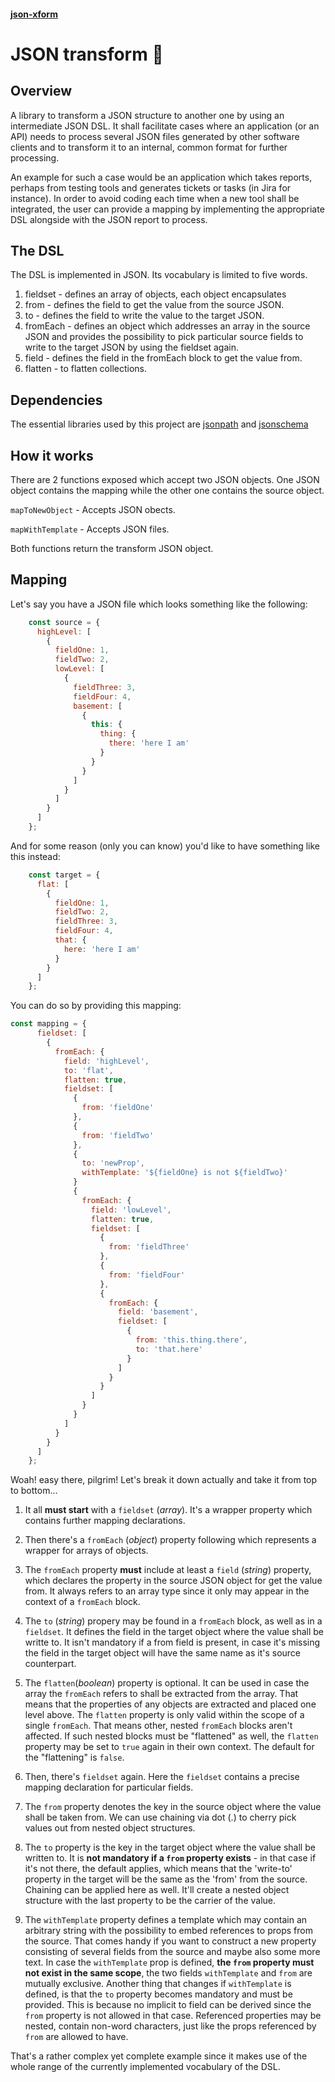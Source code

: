 #### [json-xform](https://www.npmjs.com/package/@perpk/json-xform)
# JSON transform 🤖

## Overview
A library to transform a JSON structure to another one by using an intermediate JSON DSL.
It shall facilitate cases where an application (or an API) needs to process several JSON files
generated by other software clients and to transform it to an internal, common format for further processing.

An example for such a case would be an application which takes reports, perhaps from testing tools and generates tickets or tasks (in Jira for instance).
In order to avoid coding each time when a new tool shall be integrated, the user can provide a mapping by implementing the appropriate DSL alongside with the 
JSON report to process.

## The DSL
The DSL is implemented in JSON. Its vocabulary is limited to five words.
1. fieldset - defines an array of objects, each object encapsulates 
2. from - defines the field to get the value from the source JSON.
3. to - defines the field to write the value to the target JSON.
4. fromEach - defines an object which addresses an array in the source JSON and provides the possibility to pick particular source fields to write to the target JSON by using the fieldset again.
5. field - defines the field in the fromEach block to get the value from.
6. flatten - to flatten collections.

## Dependencies
The essential libraries used by this project are [jsonpath](https://www.npmjs.com/package/jsonpath) and [jsonschema](https://www.npmjs.com/package/jsonschema)

## How it works
There are 2 functions exposed which accept two JSON objects. One JSON object contains the mapping while the other one contains the source object.

`mapToNewObject` - Accepts JSON obects.

`mapWithTemplate` - Accepts JSON files.

Both functions return the transform JSON object.

## Mapping
Let's say you have a JSON file which looks something like the following:

```javascript
    const source = {
      highLevel: [
        {
          fieldOne: 1,
          fieldTwo: 2,
          lowLevel: [
            {
              fieldThree: 3,
              fieldFour: 4,
              basement: [
                {
                  this: {
                    thing: {
                      there: 'here I am'
                    }
                  }
                }
              ]
            }
          ]
        }
      ]
    };
```

And for some reason (only you can know) you'd like to have something like this instead:
```javascript
    const target = {
      flat: [
        {
          fieldOne: 1,
          fieldTwo: 2,
          fieldThree: 3,
          fieldFour: 4,
          that: {
            here: 'here I am'
          }
        }
      ]
    };
```

You can do so by providing this mapping:
```javascript
const mapping = {
      fieldset: [
        {
          fromEach: {
            field: 'highLevel',
            to: 'flat',
            flatten: true,
            fieldset: [
              {
                from: 'fieldOne'
              },
              {
                from: 'fieldTwo'
              },
              {
                to: 'newProp',
                withTemplate: '${fieldOne} is not ${fieldTwo}'
              }
              {
                fromEach: {
                  field: 'lowLevel',
                  flatten: true,
                  fieldset: [
                    {
                      from: 'fieldThree'
                    },
                    {
                      from: 'fieldFour'
                    },
                    {
                      fromEach: {
                        field: 'basement',
                        fieldset: [
                          {
                            from: 'this.thing.there',
                            to: 'that.here'
                          }
                        ]
                      }
                    }
                  ]
                }
              }
            ]
          }
        }
      ]
    };
```

Woah! easy there, pilgrim! Let's break it down actually and take it from top to bottom...

1. It all **must start** with a `fieldset` (_array_). It's a wrapper property which contains further mapping declarations.

2. Then there's a `fromEach` (_object_) property following which represents a wrapper for arrays of objects.

3. The `fromEach` property **must** include at least a `field` (_string_) property, which declares the property in the source JSON object for get the value from. It always refers to an array type since it only may appear in the context of a `fromEach` block.

4. The `to` (_string_) propery may be found in a `fromEach` block, as well as in a `fieldset`. It defines the field in the target object where the value shall be writte to. It isn't mandatory if a from field is present, in case it's missing the field in the target object will have the same name as it's source counterpart.

5. The `flatten`(_boolean_) property is optional. It can be used in case the array the `fromEach` refers to shall be extracted from the array. That means that the properties of any objects are extracted and placed one level above. The `flatten` property is only valid within the scope of a single `fromEach`. That means other, nested `fromEach` blocks aren't affected. If such nested blocks must be "flattened" as well, the `flatten` property may be set to `true` again in their own context. The default for the "flattening" is `false`.

6. Then, there's `fieldset` again. Here the `fieldset` contains a precise mapping declaration for particular fields. 

7. The `from` property denotes the key in the source object where the value shall be taken from. We can use chaining via dot (.) to cherry pick values out from nested object structures.

8. The `to` property is the key in the target object where the value shall be written to. It is **not mandatory if a `from` property exists** - in that case if it's not there, the default applies, which means that the 'write-to' property in the target will be the same as the 'from' from the source. Chaining can be applied here as well. It'll create a nested object structure with the last property to be the carrier of the value.

9. The `withTemplate` property defines a template which may contain an arbitrary string with the possibility to embed references to props from the source. That comes handy if you want to construct a new property consisting of several fields from the source and maybe also some more text. In case the `withTemplate` prop is defined, **the `from` property must not exist in the same scope**, the two fields `withTemplate` and `from` are mutually exclusive. Another thing that changes if `withTemplate` is defined, is that the `to` property becomes mandatory and must be provided. This is because no implicit to field can be derived since the `from` property is not allowed in that case. Referenced properties may be nested, contain non-word characters, just like the props referenced by `from` are allowed to have.

That's a rather complex yet complete example since it makes use of the whole range of the currently implemented vocabulary of the DSL.

